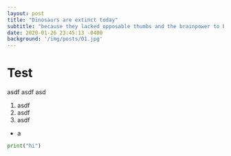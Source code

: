 ```yaml
---
layout: post
title: "Dinosaurs are extinct today"
subtitle: "because they lacked opposable thumbs and the brainpower to build a space program."
date: 2020-01-26 23:45:13 -0400
background: '/img/posts/01.jpg'
---
```


# Test
asdf
asdf
asd
1. asdf
2. asdf
3. asdf
- a

```python
print("hi")
```
